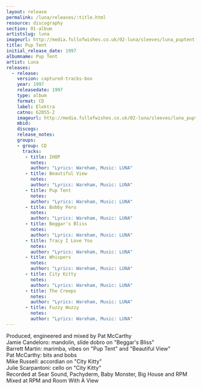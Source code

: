 ```yaml
---
layout: release
permalink: /luna/releases/:title.html
resource: discography
section: 01-album
artistslug: luna
imageurl: http://media.fullofwishes.co.uk/02-luna/sleeves/luna_puptent.jpg
title: Pup Tent
initial_release_date: 1997
albumname: Pup Tent
artist: Luna
releases:
  - release: 
    version: captured-tracks-box
    year: 1997
    releasedate: 1997
    type: album
    format: CD
    label: Elektra
    catno: 62055-2
    imageurl: http://media.fullofwishes.co.uk/02-luna/sleeves/luna_puptent.jpg
    mbid: 
    discogs: 
    release_notes: 
    groups:
    - group: CD
      tracks:
       - title: IHOP
         notes: 
         author: "Lyrics: Wareham, Music: LUNA"
       - title: Beautiful View
         notes: 
         author: "Lyrics: Wareham, Music: LUNA"
       - title: Pup Tent
         notes: 
         author: "Lyrics: Wareham, Music: LUNA"
       - title: Bobby Peru
         notes: 
         author: "Lyrics: Wareham, Music: LUNA"
       - title: Beggar's Bliss
         notes: 
         author: "Lyrics: Wareham, Music: LUNA"
       - title: Tracy I Love You
         notes: 
         author: "Lyrics: Wareham, Music: LUNA"
       - title: Whispers
         notes: 
         author: "Lyrics: Wareham, Music: LUNA"
       - title: City Kitty
         notes: 
         author: "Lyrics: Wareham, Music: LUNA"
       - title: The Creeps
         notes: 
         author: "Lyrics: Wareham, Music: LUNA"
       - title: Fuzzy Wuzzy
         notes: 
         author: "Lyrics: Wareham, Music: LUNA"
---
```

Produced, engineered and mixed by Pat McCarthy  
Jamie Candeloro: mandolin, slide dobro on "Beggar's Bliss"  
Barrett Martin: marimba, vibes on "Pup Tent" and "Beautiful View"  
Pat McCarthy: bits and bobs  
Mike Russell: accordian on "City Kitty"  
Julie Scarpantoni: cello on "City Kitty"  
Recorded at Sear Sound, Pachyderm, Baby Monster, Big House and RPM  
Mixed at RPM and Room With A View